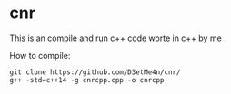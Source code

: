 # cnr
This is an compile and run c++ code worte in c++ by me

How to compile:
```
git clone https://github.com/D3etMe4n/cnr/
g++ -std=c++14 -g cnrcpp.cpp -o cnrcpp
```
